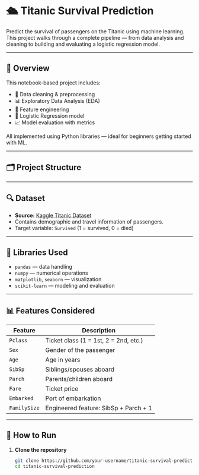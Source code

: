 # 🛳️ Titanic Survival Prediction

Predict the survival of passengers on the Titanic using machine learning. This project walks through a complete pipeline — from data analysis and cleaning to building and evaluating a logistic regression model.

---

## 📌 Overview

This notebook-based project includes:

- 🧹 Data cleaning & preprocessing
- 📊 Exploratory Data Analysis (EDA)
- 🧠 Feature engineering
- 🤖 Logistic Regression model
- 📈 Model evaluation with metrics

All implemented using Python libraries — ideal for beginners getting started with ML.

---

## 🗂️ Project Structure

---

## 🔍 Dataset

- **Source:** [Kaggle Titanic Dataset](https://www.kaggle.com/competitions/titanic)
- Contains demographic and travel information of passengers.
- Target variable: `Survived` (1 = survived, 0 = died)

---

## 🧰 Libraries Used

- `pandas` — data handling
- `numpy` — numerical operations
- `matplotlib`, `seaborn` — visualization
- `scikit-learn` — modeling and evaluation

---

## 📊 Features Considered

| Feature        | Description                        |
|----------------|------------------------------------|
| `Pclass`       | Ticket class (1 = 1st, 2 = 2nd, etc.) |
| `Sex`          | Gender of the passenger             |
| `Age`          | Age in years                        |
| `SibSp`        | Siblings/spouses aboard             |
| `Parch`        | Parents/children aboard             |
| `Fare`         | Ticket price                        |
| `Embarked`     | Port of embarkation                 |
| `FamilySize`   | Engineered feature: SibSp + Parch + 1 |

---

## 🚀 How to Run

1. **Clone the repository**
   ```bash
   git clone https://github.com/your-username/titanic-survival-prediction.git
   cd titanic-survival-prediction

